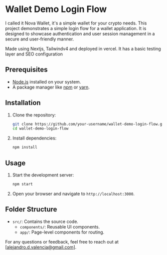 # Wallet Demo Login Flow

I called it Nova Wallet, it's a simple wallet for your crypto needs.
This project demonstrates a simple login flow for a wallet application. It is designed to showcase authentication and user session management in a secure and user-friendly manner.

Made using Nextjs, Tailwindv4 and deployed in vercel. 
It has a basic testing layer and SEO configuration

## Prerequisites

- [Node.js](https://nodejs.org/) installed on your system.
- A package manager like [npm](https://www.npmjs.com/) or [yarn](https://yarnpkg.com/).

## Installation

1. Clone the repository:
    ```bash
    git clone https://github.com/your-username/wallet-demo-login-flow.git
    cd wallet-demo-login-flow
    ```

2. Install dependencies:
    ```bash
    npm install
    ```

## Usage

1. Start the development server:
    ```bash
    npm start
    ```

2. Open your browser and navigate to `http://localhost:3000`.

## Folder Structure

- `src/`: Contains the source code.
  - `components/`: Reusable UI components.
  - `app/`: Page-level components for routing.

For any questions or feedback, feel free to reach out at [alejandro.d.valencia@gmail.com].